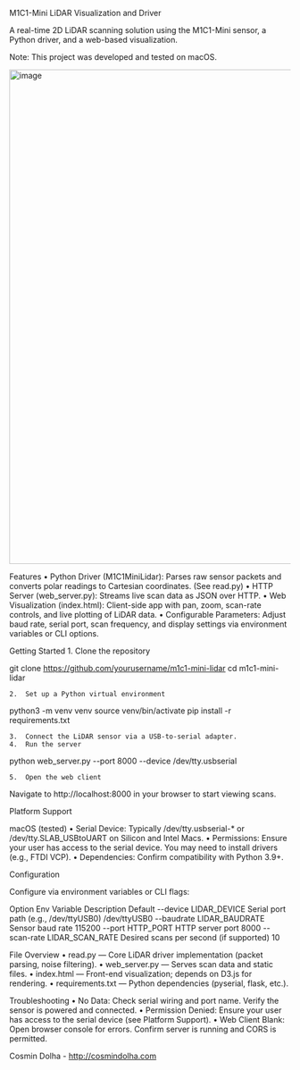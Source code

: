 M1C1-Mini LiDAR Visualization and Driver

A real-time 2D LiDAR scanning solution using the M1C1-Mini sensor, a Python driver, and a web-based visualization.

Note: This project was developed and tested on macOS.

<img width="752" height="885" alt="image" src="https://github.com/user-attachments/assets/7023a4e1-26e5-47b0-84fc-451e5d26bc43" />


Features
	•	Python Driver (M1C1MiniLidar): Parses raw sensor packets and converts polar readings to Cartesian coordinates. (See read.py)
	•	HTTP Server (web_server.py): Streams live scan data as JSON over HTTP.
	•	Web Visualization (index.html): Client-side app with pan, zoom, scan-rate controls, and live plotting of LiDAR data.
	•	Configurable Parameters: Adjust baud rate, serial port, scan frequency, and display settings via environment variables or CLI options.

Getting Started
	1.	Clone the repository

git clone https://github.com/yourusername/m1c1-mini-lidar
cd m1c1-mini-lidar


	2.	Set up a Python virtual environment

python3 -m venv venv
source venv/bin/activate
pip install -r requirements.txt


	3.	Connect the LiDAR sensor via a USB-to-serial adapter.
	4.	Run the server

python web_server.py --port 8000 --device /dev/tty.usbserial


	5.	Open the web client
Navigate to http://localhost:8000 in your browser to start viewing scans.

Platform Support

macOS (tested)
	•	Serial Device: Typically /dev/tty.usbserial-* or /dev/tty.SLAB_USBtoUART on Silicon and Intel Macs.
	•	Permissions: Ensure your user has access to the serial device. You may need to install drivers (e.g., FTDI VCP).
	•	Dependencies: Confirm compatibility with Python 3.9+.

Configuration

Configure via environment variables or CLI flags:

Option	Env Variable	Description	Default
--device	LIDAR_DEVICE	Serial port path (e.g., /dev/ttyUSB0)	/dev/ttyUSB0
--baudrate	LIDAR_BAUDRATE	Sensor baud rate	115200
--port	HTTP_PORT	HTTP server port	8000
--scan-rate	LIDAR_SCAN_RATE	Desired scans per second (if supported)	10

File Overview
	•	read.py — Core LiDAR driver implementation (packet parsing, noise filtering).
	•	web_server.py — Serves scan data and static files.
	•	index.html — Front-end visualization; depends on D3.js for rendering.
	•	requirements.txt — Python dependencies (pyserial, flask, etc.).

Troubleshooting
	•	No Data: Check serial wiring and port name. Verify the sensor is powered and connected.
	•	Permission Denied: Ensure your user has access to the serial device (see Platform Support).
	•	Web Client Blank: Open browser console for errors. Confirm server is running and CORS is permitted.

Cosmin Dolha - http://cosmindolha.com
